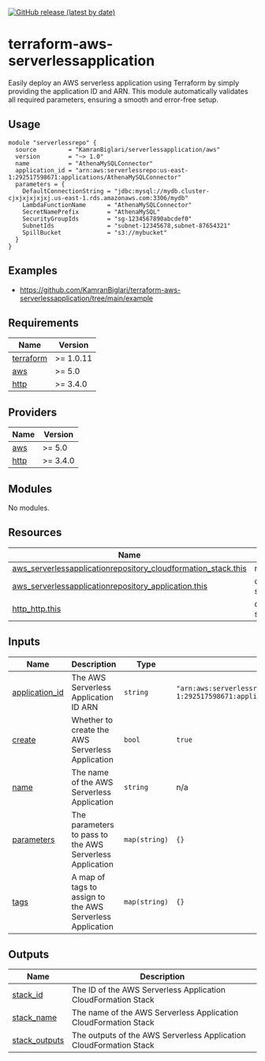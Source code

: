 [![GitHub release (latest by date)](https://img.shields.io/github/v/release/KamranBiglari/terraform-aws-serverlessapplication)](https://github.com/KamranBiglari/terraform-aws-serverlessapplication/releases/latest)


# terraform-aws-serverlessapplication

Easily deploy an AWS serverless application using Terraform by simply providing the application ID and ARN. This module automatically validates all required parameters, ensuring a smooth and error-free setup.

## Usage
```
module "serverlessrepo" {
  source         = "KamranBiglari/serverlessapplication/aws"
  version        = "~> 1.0"
  name           = "AthenaMySQLConnector"
  application_id = "arn:aws:serverlessrepo:us-east-1:292517598671:applications/AthenaMySQLConnector"
  parameters = {
    DefaultConnectionString = "jdbc:mysql://mydb.cluster-cjxjxjxjxjxj.us-east-1.rds.amazonaws.com:3306/mydb"
    LambdaFunctionName      = "AthenaMySQLConnector"
    SecretNamePrefix        = "AthenaMySQL"
    SecurityGroupIds        = "sg-1234567890abcdef0"
    SubnetIds               = "subnet-12345678,subnet-87654321"
    SpillBucket             = "s3://mybucket"
  }
}
```

## Examples
- https://github.com/KamranBiglari/terraform-aws-serverlessapplication/tree/main/example

<!-- BEGIN_TF_DOCS -->
## Requirements

| Name | Version |
|------|---------|
| <a name="requirement_terraform"></a> [terraform](#requirement\_terraform) | >= 1.0.11 |
| <a name="requirement_aws"></a> [aws](#requirement\_aws) | >= 5.0 |
| <a name="requirement_http"></a> [http](#requirement\_http) | >= 3.4.0 |

## Providers

| Name | Version |
|------|---------|
| <a name="provider_aws"></a> [aws](#provider\_aws) | >= 5.0 |
| <a name="provider_http"></a> [http](#provider\_http) | >= 3.4.0 |

## Modules

No modules.

## Resources

| Name | Type |
|------|------|
| [aws_serverlessapplicationrepository_cloudformation_stack.this](https://registry.terraform.io/providers/hashicorp/aws/latest/docs/resources/serverlessapplicationrepository_cloudformation_stack) | resource |
| [aws_serverlessapplicationrepository_application.this](https://registry.terraform.io/providers/hashicorp/aws/latest/docs/data-sources/serverlessapplicationrepository_application) | data source |
| [http_http.this](https://registry.terraform.io/providers/hashicorp/http/latest/docs/data-sources/http) | data source |

## Inputs

| Name | Description | Type | Default | Required |
|------|-------------|------|---------|:--------:|
| <a name="input_application_id"></a> [application\_id](#input\_application\_id) | The AWS Serverless Application ID ARN | `string` | `"arn:aws:serverlessrepo:us-east-1:292517598671:applications/AthenaMySQLConnector"` | no |
| <a name="input_create"></a> [create](#input\_create) | Whether to create the AWS Serverless Application | `bool` | `true` | no |
| <a name="input_name"></a> [name](#input\_name) | The name of the AWS Serverless Application | `string` | n/a | yes |
| <a name="input_parameters"></a> [parameters](#input\_parameters) | The parameters to pass to the AWS Serverless Application | `map(string)` | `{}` | no |
| <a name="input_tags"></a> [tags](#input\_tags) | A map of tags to assign to the AWS Serverless Application | `map(string)` | `{}` | no |

## Outputs

| Name | Description |
|------|-------------|
| <a name="output_stack_id"></a> [stack\_id](#output\_stack\_id) | The ID of the AWS Serverless Application CloudFormation Stack |
| <a name="output_stack_name"></a> [stack\_name](#output\_stack\_name) | The name of the AWS Serverless Application CloudFormation Stack |
| <a name="output_stack_outputs"></a> [stack\_outputs](#output\_stack\_outputs) | The outputs of the AWS Serverless Application CloudFormation Stack |
<!-- END_TF_DOCS -->